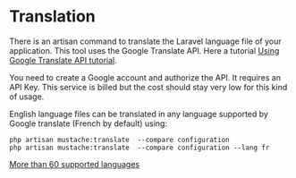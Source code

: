 # Translation

There is an artisan command to translate the Laravel language file of your application. This tool uses the Google Translate API. Here a tutorial [Using Google Translate API tutorial](https://www.sitepoint.com/using-google-translate-api-php/).

You need to create a Google account and authorize the API. It requires an API Key. This service is billed but the cost should stay very low for this kind of usage.

English language files can be translated in any language supported by Google translate (French by default) using: 

    php artisan mustache:translate  --compare configuration 
    php artisan mustache:translate  --compare configuration --lang fr
    
[More than 60 supported languages](https://www.labnol.org/code/19899-google-translate-languages)

